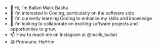 - 👋 Hi, I’m Ballari Malik Basha
- 👀 I’m interested in Coding, particularly on the software side
- 🌱 I’m currently learning Coding to enhance my skills and knowledge
- 💞️ I’m looking to collaborate on exciting software projects and opportunities to grow.
- 📫 How to reach me on Instagram at @malik_ballari
- 😄 Pronouns: He/Him


